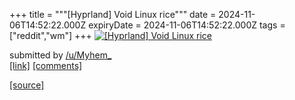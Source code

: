 +++
title = """[Hyprland] Void Linux rice"""
date = 2024-11-06T14:52:22.000Z
expiryDate = 2024-11-06T14:52:22.000Z
tags = ["reddit","wm"]
+++
[![[Hyprland] Void Linux rice ](https://external-preview.redd.it/PT8ffWJoVnEC8wazQArluTV_mUt_0xqt8GJeswLU9Rg.jpg?width=320&crop=smart&auto=webp&s=2c06c80219eb15c6ea7506e05b8387cc5401c08b "[Hyprland] Void Linux rice ")](https://www.reddit.com/r/unixporn/comments/1gl09yf/hyprland_void_linux_rice/)

submitted by [/u/Myhem\_](https://www.reddit.com/user/Myhem_)  
[\[link\]](https://youtu.be/VP8oyN3Rkbs?si=g6bpyN5GnzeuXVQ6) [\[comments\]](https://www.reddit.com/r/unixporn/comments/1gl09yf/hyprland_void_linux_rice/)

[[source]](https://www.reddit.com/r/unixporn/comments/1gl09yf/hyprland_void_linux_rice/)
